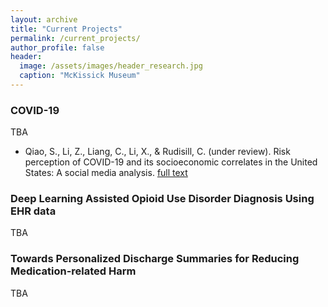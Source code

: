 ```yaml
---
layout: archive
title: "Current Projects"
permalink: /current_projects/
author_profile: false
header:
  image: /assets/images/header_research.jpg
  caption: "McKissick Museum"
---
```


### COVID-19
TBA
- Qiao, S., Li, Z., Liang, C., Li, X., & Rudisill, C. (under review). Risk perception of COVID-19 and its socioeconomic correlates in the United States: A social media analysis. [full text](https://pubmed.ncbi.nlm.nih.gov/33532803/)

### Deep Learning Assisted Opioid Use Disorder Diagnosis Using EHR data
TBA

### Towards Personalized Discharge Summaries for Reducing Medication-related Harm
TBA
